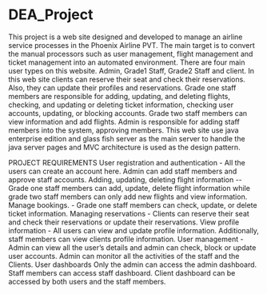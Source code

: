 # DEA_Project
This project is a web site designed and developed to manage an airline service processes in the Phoenix Airline PVT. The main target is to convert the manual processors such as user management, flight management and ticket management into an automated environment. There are four main user types on this website. Admin, Grade1 Staff, Grade2 Staff and client. In this web site clients can reserve their seat and check their reservations. Also, they can update their profiles and reservations. Grade one staff members are responsible for adding, updating, and deleting flights, checking, and updating or deleting ticket information, checking user accounts, updating, or blocking accounts. Grade two staff members can view information and add flights. Admin is responsible for adding staff members into the system, approving members. This web site use java enterprise edition and glass fish server as the main server to handle the java server pages and MVC architecture is used as the design pattern.

PROJECT REQUIREMENTS
User registration and authentication - All the users can create an account here. Admin can add staff members and approve staff accounts.
Adding, updating, deleting flight information -- Grade one staff members can add, update, delete flight information while grade two staff members can only add new flights and view information.
Manage bookings. - Grade one staff members can check, update, or delete ticket information.
Managing reservations - Clients can reserve their seat and check their reservations or update their reservations.
View profile information - All users can view and update profile information. Additionally, staff members can view clients profile information.
User management - Admin can view all the user’s details and admin can check, block or update user accounts. Admin can monitor all the activities of the staff and the Clients.
User dashboards
Only the admin can access the admin dashboard.
Staff members can access staff dashboard.
Client dashboard can be accessed by both users and the staff members.
